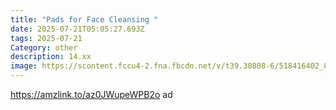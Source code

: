 ```yaml
---
title: "Pads for Face Cleansing "
date: 2025-07-21T05:05:27.693Z
tags: 2025-07-21
Category: other
description: 14.xx
image: https://scontent.fccu4-2.fna.fbcdn.net/v/t39.30808-6/518416402_810575511507866_74450593957588398_n.jpg?stp=dst-jpg_p180x540_tt6&_nc_cat=109&ccb=1-7&_nc_sid=aa7b47&_nc_ohc=g5LWz-iQ3IYQ7kNvwFvH5J_&_nc_oc=AdkYs0QmNhRfDDh5nfZuPlLDk7cRrbMdPLXLhkrZL7Kq5BQtRWhxqSf4paochgXJ5z8&_nc_zt=23&_nc_ht=scontent.fccu4-2.fna&_nc_gid=Eo3O4fU76qnxDxLXd_8apw&oh=00_AfTNLCR-bhiBRt68T_gyB_claXMapsvFNe89oHCWaaxGjA&oe=6883812C
---
```

https://amzlink.to/az0JWupeWPB2o ad